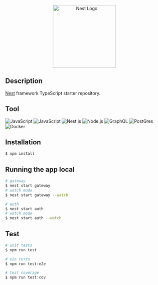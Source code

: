 <p align="center">
  <a href="http://nestjs.com/" target="blank"><img src="https://nestjs.com/img/logo-small.svg" width="200" alt="Nest Logo" /></a>
</p>

[circleci-image]: https://img.shields.io/circleci/build/github/nestjs/nest/master?token=abc123def456
[circleci-url]: https://circleci.com/gh/nestjs/nest

## Description

[Nest](https://github.com/nestjs/nest) framework TypeScript starter repository.

## Tool

<img alt="JavaScript" src ="https://img.shields.io/badge/​-TypeScript-3178C6.svg?style=flat-square&logo=TypeScript&logoColor=3178C6"/>
<img alt="JavaScript" src ="https://img.shields.io/badge/​-JavaScript-F7DF1E.svg?style=flat-square&logo=JavaScript&logoColor=F7DF1E"/>

<img alt="Nest js" src ="https://img.shields.io/badge/​-Nest js-%23E0234E.svg?style=flat-square&logo=nestjs&logoColor=white"/>
<img alt="Node.js" src ="https://img.shields.io/badge/​-Node js-339933.svg?style=flat-square&logo=Node.js&logoColor=white"/>
<img alt="GraphQL" src ="https://img.shields.io/badge/​-GraphQL-E10098.svg?style=flat-square&logo=graphql&logoColor=white"/>
<img alt="PostGres" src ="https://img.shields.io/badge/​-PostgreSQL-4169E1.svg?style=flat-square&logo=postgresql&logoColor=white"/>

<img alt="Docker" src ="https://img.shields.io/badge/​-Docker-2496ED.svg?style=flat-square&logo=Docker&logoColor=white"/>

## Installation

```bash
$ npm install
```

## Running the app local

```bash
# gateway
$ nest start gateway
# watch mode
$ nest start gateway --watch

# auth
$ nest start auth
# watch mode
$ nest start auth --watch
```

## Test

```bash
# unit tests
$ npm run test

# e2e tests
$ npm run test:e2e

# test coverage
$ npm run test:cov
```
